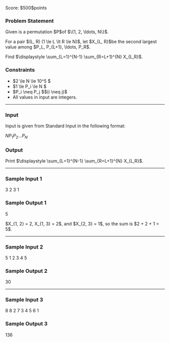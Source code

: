 
<div>

<span>

<span>

<p>
Score: $500$points
</p>

<div>

<section>

### **Problem Statement**

<p>
Given is a permutation $P$of $\{1, 2, \ldots, N\}$.
</p>

<p>
For a pair $(L, R) (1 \le L \lt R \le N)$, let $X_{L, R}$be the second largest value among $P_L, P_{L+1}, \ldots, P_R$.
</p>

<p>
Find $\displaystyle \sum_{L=1}^{N-1} \sum_{R=L+1}^{N} X_{L,R}$.
</p>

</section>

</div>

<div>

<section>

### **Constraints**

<ul>

<li>
$2 \le N \le 10^5 $
</li>

<li>
$1 \le P_i \le N $
</li>

<li>
$P_i \neq P_j $$(i \neq j)$
</li>

<li>
All values in input are integers.
</li>

</ul>

</section>

</div>

---

<div>

<div>

<section>

### **Input**

<p>
Input is given from Standard Input in the following format:
</p>

<div>

$N$$P_1$$P_2$$\ldots$$P_N$
</div>

</section>

</div>

<div>

<section>

### **Output**

<p>
Print $\displaystyle \sum_{L=1}^{N-1} \sum_{R=L+1}^{N} X_{L,R}$.
</p>

</section>

</div>

</div>

---

<div>

<section>

### **Sample Input 1**

<div>

3
2 3 1

</div>

</section>

</div>

<div>

<section>

### **Sample Output 1**

<div>

5

</div>

<p>
$X_{1, 2} = 2, X_{1, 3} = 2$, and $X_{2, 3} = 1$, so the sum is $2 + 2 + 1 = 5$.
</p>

</section>

</div>

---

<div>

<section>

### **Sample Input 2**

<div>

5
1 2 3 4 5

</div>

</section>

</div>

<div>

<section>

### **Sample Output 2**

<div>

30

</div>

</section>

</div>

---

<div>

<section>

### **Sample Input 3**

<div>

8
8 2 7 3 4 5 6 1

</div>

</section>

</div>

<div>

<section>

### **Sample Output 3**

<div>

136

</div>

</section>

</div>

</span>

</span>

</div>
